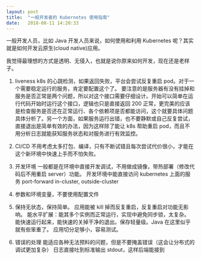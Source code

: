 ```yaml
---
layout: post
title:  "一般开发者的 Kubernetes 使用指南"
date:   2018-08-11 14:20:33
---
```


一般开发人员，比如 Java 开发人员来说，如何使用和利用 Kubernetes 呢？其实就是如何开发云原生(cloud native)应用。

我觉得最理想的方式是透明、无侵入，也就是说你原来如何开发，现在还是老样子。

1. liveness
k8s 的心跳检测，如果返回失败，平台会尝试反复重启 pod。对于一个需要稳定运行的服务，肯定要配置这个了。
要注意的是服务器有没有挂掉和服务是否正常是两个问题，所以对这个接口需要仔细设计。开始可以简单在运行代码开始时运行这个接口，逻辑也只是直接返回 200 正常，更完美的应该是检查服务是否还在正常运行、各个依赖项是否都能访问，这个就要具体问题具体分析了。另一个方面，如果服务运行出错，也不要静默或自己反复尝试，直接退出是简单有效的办法，因为这样除了能让 k8s 帮助重启 pod，而且不用分析日志就能获知服务状态和对服务进行有效监控。

2. CI/CD
不用考虑太多打包、编译，只有不断试错且每次尝试代价很小，才能在这个新环境中快速上手而不怕失败。

3. 开发环境
一般都是在环境中直接开发调试，不用做成镜像，带热部署（修改代码后不用重启 server）功能。
开发环境中能直接访问 kubernetes 上面的服务 port-forward
in-cluster, outside-cluster

4. 参数和环境变量，不要使用配置文件

5. 保持无状态，保持简单。
应用能被 kill 掉而反复重启，反复重启对功能无影响。
能水平扩展：能其多个实例而正常运行，实现中避免同步锁，太复杂。
能快速运行起来，能快速的关掉干净的退出。保存轻量级。Java 在这里似乎就有些笨重了。
应用切分足够小，容易测试。

5. 错误的处理
能适应各种无法预料的问题，但是不要掩盖错误（这会让分布式的调试更加复杂）
日志直接吐到标准输出 stdout，这样后端能接到